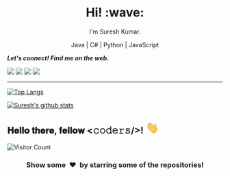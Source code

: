 <h1 align='center'> Hi! :wave:</h1>
<p align='center'>
I'm Suresh Kumar.
</p>
<p align='center'>Java | C# | Python | JavaScript</p>

  <b><i>Let's connect! Find me on the web.</i></b>

[<img height="30" src="https://img.shields.io/badge/twitter-%231DA1F2.svg?&style=for-the-badge&logo=twitter&logoColor=white" />][twitter]
<a href="mailto:sureshkumar_a@outlook.com" style="text-decoration:none"><img height="30" src = "https://img.shields.io/badge/outlook-c14438?&style=for-the-badge&logo=outlook&logoColor=white"></a>
[<img height="30" src="https://img.shields.io/badge/linkedin-blue.svg?&style=for-the-badge&logo=linkedin&logoColor=white" />][LinkedIn]
[<img height="30" src="https://img.shields.io/badge/-Medium-000000.svg?&style=for-the-badge&logo=Medium&logoColor=white" />][Medium]
<br />
<hr />

[![Top Langs](https://github-readme-stats.vercel.app/api/top-langs/?username=sureshk2a&layout=compact&theme=radical)](https://github.com/sureshk2a/github-readme-stats)

[![Suresh's github stats](https://github-readme-stats.vercel.app/api?username=sureshk2a&show_icons=true&theme=radical)](https://github.com/surehk2a/github-readme-stats)

<h2> 𝐇𝐞𝐥𝐥𝐨 𝐭𝐡𝐞𝐫𝐞, 𝐟𝐞𝐥𝐥𝐨𝐰 <𝚌𝚘𝚍𝚎𝚛𝚜/>! <img src="https://raw.githubusercontent.com/ABSphreak/ABSphreak/master/gifs/Hi.gif" width="30px"></h2>



 ![Visitor Count](https://profile-counter.glitch.me/{sureshk2a}/count.svg)

<h3 align="center">Show some &nbsp;❤️&nbsp; by starring some of the repositories!</h3>

[twitter]: https://twitter.com/Sureshpillai07
[Outlook]: https://www.outlook.com
[linkedin]: nkedin.com/in/suresh-kumar-a105/
[Medium]: https://medium.com/@sureshkumar_a

